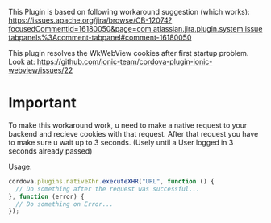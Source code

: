 This Plugin is based on following workaround suggestion (which works):
https://issues.apache.org/jira/browse/CB-12074?focusedCommentId=16180050&page=com.atlassian.jira.plugin.system.issuetabpanels%3Acomment-tabpanel#comment-16180050

This plugin resolves the WkWebView cookies after first startup problem.
Look at: https://github.com/ionic-team/cordova-plugin-ionic-webview/issues/22

Important
===========================
To make this workaround work, u need to make a native request to your backend and recieve cookies with that request. After that request you have to make sure u wait up to 3 seconds. (Usely until a User logged in 3 seconds already passed)

Usage:

```JavaScript
cordova.plugins.nativeXhr.executeXHR("URL", function () {
  // Do something after the request was successful...
}, function (error) {
  // Do something on Error...
});
```

